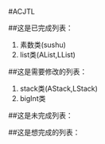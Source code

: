 #ACJTL

##这是已完成列表：
1. 素数类(sushu)
2. list类(AList,LList)

##这是需要修改的列表：
1. stack类(AStack,LStack)
2. bigInt类

##这是未完成列表：


##这是想完成的列表：